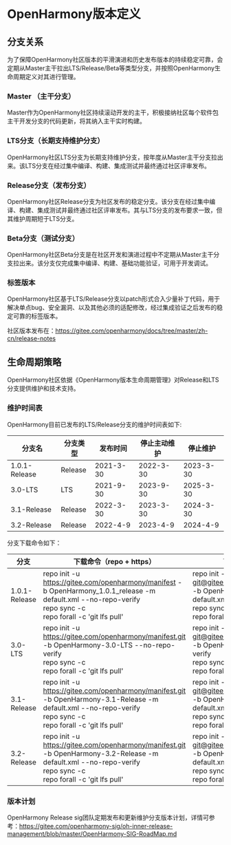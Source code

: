 # OpenHarmony版本定义

## 分支关系

为了保障OpenHarmony社区版本的平滑演进和历史发布版本的持续稳定可靠，会定期从Master主干拉出LTS/Release/Beta等类型分支，并按照OpenHarmony生命周期定义对其进行管理。


### Master （主干分支）

Master作为OpenHarmony社区持续滚动开发的主干，积极接纳社区每个软件包主干开发分支的代码更新，将其纳入主干实时构建。

###  LTS分支（长期支持维护分支）

OpenHarmony社区LTS分支为长期支持维护分支，按年度从Master主干分支拉出来。该LTS分支在经过集中编译、构建、集成测试并最终通过社区评审发布。

### Release分支（发布分支）

OpenHarmony社区Release分支为社区发布的稳定分支。该分支在经过集中编译、构建、集成测试并最终通过社区评审发布。其与LTS分支的发布要求一致，但其维护周期短于LTS分支。

### Beta分支（测试分支）

OpenHarmony社区Beta分支是在社区开发和演进过程中不定期从Master主干分支拉出来。该分支仅完成集中编译、构建、基础功能验证，可用于开发调试。

### 标签版本

OpenHarmony社区基于LTS/Release分支以patch形式合入少量补丁代码，用于解决单点bug、安全漏洞、以及其他必须的适配修改，经过集成验证之后发布的稳定可靠的标签版本。

社区版本发布在：https://gitee.com/openharmony/docs/tree/master/zh-cn/release-notes

## 生命周期策略

OpenHarmony社区依据《OpenHarmony版本生命周期管理》对Release和LTS分支提供维护和技术支持。

### 维护时间表

OpenHarmony目前已发布的LTS/Release分支的维护时间表如下:

| 分支名        | 分支类型 | 发布时间  | 停止主动维护 | 停止维护  |
| ------------- | -------- | --------- | ------------ | --------- |
| 1.0.1-Release | Release  | 2021-3-30 | 2022-3-30    | 2023-3-30 |
| 3.0-LTS       | LTS      | 2021-9-30 | 2023-9-30    | 2025-3-30 |
| 3.1-Release   | Release  | 2022-3-30 | 2023-3-30    | 2024-3-30 |
| 3.2-Release   | Release  | 2022-4-9 | 2023-4-9    | 2024-4-9 |

分支下载命令如下：

| 分支          | 下载命令（repo + https）                                     | 下载命令（repo + ssh)                                        |
| ------------- | ------------------------------------------------------------ | ------------------------------------------------------------ |
| 1.0.1-Release | repo init -u https://gitee.com/openharmony/manifest -b OpenHarmony_1.0.1_release -m default.xml --no-repo-verify<br/>repo sync -c<br/>repo forall -c 'git lfs pull' | repo init -u git@gitee.com:openharmony/manifest.git -b OpenHarmony-3.1-Release -m default.xml --no-repo-verify<br/>repo sync -c<br/>repo forall -c 'git lfs pull' |
| 3.0-LTS       | repo init -u https://gitee.com/openharmony/manifest.git -b OpenHarmony-3.0-LTS --no-repo-verify<br/>repo sync -c<br/>repo forall -c 'git lfs pull' | repo init -u git@gitee.com:openharmony/manifest.git -b OpenHarmony-3.0-LTS --no-repo-verify<br/>repo sync -c<br/>repo forall -c 'git lfs pull' |
| 3.1-Release   | repo init -u https://gitee.com/openharmony/manifest.git -b OpenHarmony-3.1-Release -m default.xml --no-repo-verify<br/>repo sync -c<br/>repo forall -c 'git lfs pull' | repo init -u git@gitee.com:openharmony/manifest.git -b OpenHarmony-3.1-Release -m default.xml --no-repo-verify<br/>repo sync -c<br/>repo forall -c 'git lfs pull' |
| 3.2-Release   | repo init -u https://gitee.com/openharmony/manifest.git -b OpenHarmony-3.2-Release -m default.xml --no-repo-verify<br/>repo sync -c<br/>repo forall -c 'git lfs pull' | repo init -u git@gitee.com:openharmony/manifest.git -b OpenHarmony-3.2-Release -m default.xml --no-repo-verify<br/>repo sync -c<br/>repo forall -c 'git lfs pull' |



### 版本计划

OpenHarmony Release sig团队定期发布和更新维护分支版本计划，详情可参考：https://gitee.com/openharmony-sig/oh-inner-release-management/blob/master/OpenHarmony-SIG-RoadMap.md







